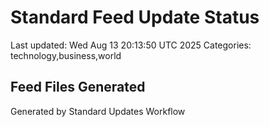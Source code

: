 # Standard Feed Update Status
Last updated: Wed Aug 13 20:13:50 UTC 2025
Categories: technology,business,world

## Feed Files Generated

Generated by Standard Updates Workflow
